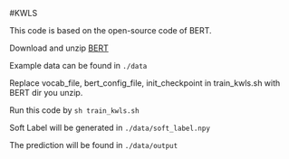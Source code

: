 #KWLS

This code is based on the open-source code of BERT.

Download and unzip [BERT](https://storage.googleapis.com/bert_models/2020_02_20/uncased_L-12_H-768_A-12.zip)

Example data can be found in ```./data```

Replace vocab_file, bert_config_file, init_checkpoint in train_kwls.sh with BERT dir you unzip.

Run this code by ```sh train_kwls.sh```

Soft Label will be generated in ```./data/soft_label.npy```

The prediction will be found in ```./data/output```
